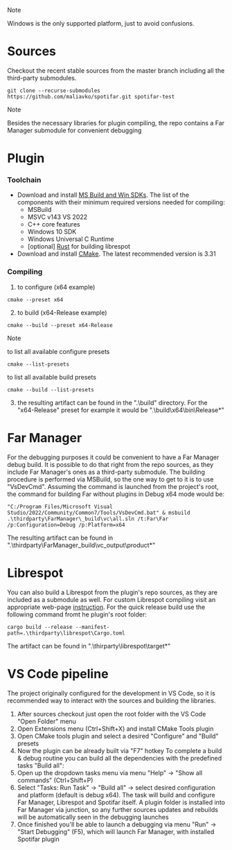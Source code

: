 > [!NOTE]
> Windows is the only supported platform, just to avoid confusions.

# Sources
Checkout the recent stable sources from the master branch including all the third-party submodules.
```
git clone --recurse-submodules https://github.com/maliavko/spotifar.git spotifar-test
```
> [!NOTE]
> Besides the necessary libraries for plugin compiling, the repo contains a Far Manager submodule for convenient debugging

# Plugin
### Toolchain
- Download and install [MS Build and Win SDKs](https://visualstudio.microsoft.com/downloads/). The list of the components with their minimum required versions needed for compiling:
  - MSBuild
  - MSVC v143 VS 2022
  - C++ core features
  - Windows 10 SDK
  - Windows Universal C Runtime
  - [optional] [Rust](https://www.rust-lang.org/tools/install) for building librespot
- Download and install [CMake](https://cmake.org/download/). The latest recommended version is 3.31
### Compiling
1. to configure (x64 example)
```
cmake --preset x64
```
2. to build (x64-Release example)
```
cmake --build --preset x64-Release
```
> [!NOTE]
> to list all available configure presets
> ```
> cmake --list-presets
> ```
> to list all available build presets
> ```
> cmake --build --list-presets
> ```
3. the resulting artifact can be found in the ".\build" directory. For the "x64-Release" preset for example it would be ".\build\x64\bin\Release\*"
# Far Manager
For the debugging purposes it could be convenient to have a Far Manager debug build. It is possible to do that right from the repo sources, as they include Far Manager's ones as a third-party submodule. The building procedure is performed via MSBuild, so the one way to get to it is to use "VsDevCmd". Assuming the command is launched from the project's root, the command for building Far without plugins in Debug x64 mode would be:
```
"C:/Program Files/Microsoft Visual Studio/2022/Community/Common7/Tools/VsDevCmd.bat" & msbuild .\thirdparty\FarManager\_build\vc\all.sln /t:Far\Far /p:Configuration=Debug /p:Platform=x64
```
The resulting artifact can be found in ".\thirdparty\FarManager\_build\vc\_output\product\*"
# Librespot
You can also build a Librespot from the plugin's repo sources, as they are included as a submodule as well. For custom Librespot compiling visit an appropriate web-page [instruction](https://github.com/librespot-org/librespot/wiki/Compiling). For the quick release build use the following command fromt he plugin's root folder:
```
cargo build --release --manifest-path=.\thirdparty\librespot\Cargo.toml
```
The artifact can be found in ".\thirparty\librespot\target\*"
# VS Code pipeline
The project originally configured for the development in VS Code, so it is recommended way to interact with the sources and building the libraries.
1. After sources checkout just open the root folder with the VS Code "Open Folder" menu
2. Open Extensions menu (Ctrl+Shift+X) and install CMake Tools plugin
3. Open CMake tools plugin and select a desired "Configure" and "Build" presets
4. Now the plugin can be already built via "F7" hotkey
To complete a build & debug routine you can build all the dependencies with the predefined tasks "Build all":
1. Open up the dropdown tasks menu via menu "Help" -> "Show all commands" (Ctrl+Shift+P)
2. Select "Tasks: Run Task" -> "Build all" -> select desired configuration and platform (default is debug x64). The task will build and configure Far Manager, Librespot and Spotifar itself. A plugin folder is installed into Far Manager via junction, so any further sources updates and rebuilds will be automatically seen in the debugging launches
3. Once finished you'll be able to launch a debugging via menu "Run" -> "Start Debugging" (F5), which will launch Far Manager, with installed Spotifar plugin